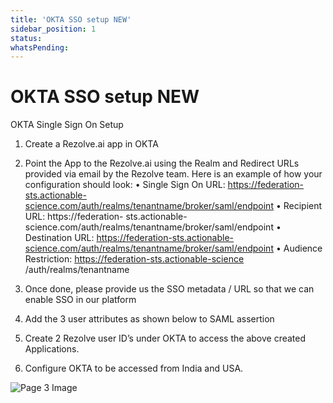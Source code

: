 ```yaml
---
title: 'OKTA SSO setup NEW'
sidebar_position: 1
status: 
whatsPending: 
---
```



# OKTA SSO setup NEW



OKTA Single Sign On
Setup


1. Create a Rezolve.ai app in OKTA
2. Point the App to the Rezolve.ai using the Realm and Redirect URLs provided via email by the Rezolve team. Here
is an example of how your configuration should look:
• Single Sign On URL: https://federation-sts.actionable-science.com/auth/realms/tenantname/broker/saml/endpoint
• Recipient URL: https://federation- sts.actionable-science.com/auth/realms/tenantname/broker/saml/endpoint
• Destination URL: https://federation-sts.actionable-science.com/auth/realms/tenantname/broker/saml/endpoint
• Audience Restriction: https://federation-sts.actionable-science /auth/realms/tenantname
3. Once done, please provide us the SSO metadata / URL so that we can enable SSO in our platform
4. Add the 3 user attributes as shown below to SAML assertion

5. Create 2 Rezolve user ID’s under OKTA to access the above created Applications.
6. Configure OKTA to be accessed from India and USA.


![Page 3 Image](/img/reference/SSO%20Guides/images/OKTA-SSO-setup-NEW_page3_4.jpeg)

